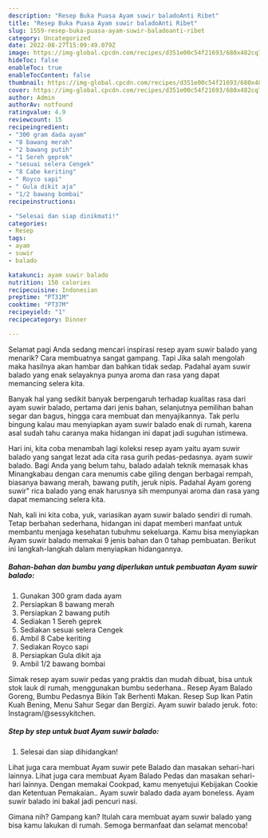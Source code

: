 ```yaml
---
description: "Resep Buka Puasa Ayam suwir baladoAnti Ribet"
title: "Resep Buka Puasa Ayam suwir baladoAnti Ribet"
slug: 1559-resep-buka-puasa-ayam-suwir-baladoanti-ribet
category: Uncategorized
date: 2022-08-27T15:09:49.079Z
image: https://img-global.cpcdn.com/recipes/d351e00c54f21693/680x482cq70/ayam-suwir-balado-foto-resep-utama.jpg
hideToc: false
enableToc: true
enableTocContent: false
thumbnail: https://img-global.cpcdn.com/recipes/d351e00c54f21693/680x482cq70/ayam-suwir-balado-foto-resep-utama.jpg
cover: https://img-global.cpcdn.com/recipes/d351e00c54f21693/680x482cq70/ayam-suwir-balado-foto-resep-utama.jpg
author: Admin
authorAv: notfound
ratingvalue: 4.9
reviewcount: 15
recipeingredient:
- "300 gram dada ayam"
- "8 bawang merah"
- "2 bawang putih"
- "1 Sereh geprek"
- "sesuai selera Cengek"
- "8 Cabe keriting"
- " Royco sapi"
- " Gula dikit aja"
- "1/2 bawang bombai"
recipeinstructions:

- "Selesai dan siap dinikmati!"
categories:
- Resep
tags:
- ayam
- suwir
- balado

katakunci: ayam suwir balado 
nutrition: 150 calories
recipecuisine: Indonesian
preptime: "PT31M"
cooktime: "PT37M"
recipeyield: "1"
recipecategory: Dinner

---
```



Selamat pagi Anda sedang mencari inspirasi resep ayam suwir balado yang menarik? Cara membuatnya sangat gampang. Tapi Jika salah mengolah maka hasilnya akan hambar dan bahkan tidak sedap. Padahal ayam suwir balado yang enak selayaknya punya aroma dan rasa yang dapat memancing selera kita.


Banyak hal yang sedikit banyak berpengaruh terhadap kualitas rasa dari ayam suwir balado, pertama dari jenis bahan, selanjutnya pemilihan bahan segar dan bagus, hingga cara membuat dan menyajikannya. Tak perlu bingung kalau mau menyiapkan ayam suwir balado enak di rumah, karena asal sudah tahu caranya maka hidangan ini dapat jadi suguhan istimewa.

Hari ini, kita coba menambah lagi koleksi resep ayam yaitu ayam suwir balado yang sangat lezat ada cita rasa gurih pedas-pedasnya. ayam suwir balado. Bagi Anda yang belum tahu, balado adalah teknik memasak khas Minangkabau dengan cara menumis cabe giling dengan berbagai rempah, biasanya bawang merah, bawang putih, jeruk nipis. Padahal Ayam goreng suwir&#34; rica balado yang enak harusnya sih mempunyai aroma dan rasa yang dapat memancing selera kita.


Nah, kali ini kita coba, yuk, variasikan ayam suwir balado sendiri di rumah. Tetap berbahan sederhana, hidangan ini dapat memberi manfaat untuk membantu menjaga kesehatan tubuhmu sekeluarga. Kamu bisa menyiapkan Ayam suwir balado memakai 9 jenis bahan dan 0 tahap pembuatan. Berikut ini langkah-langkah dalam menyiapkan hidangannya.

<!--inarticleads1-->

##### Bahan-bahan dan bumbu yang diperlukan untuk pembuatan Ayam suwir balado:

1. Gunakan 300 gram dada ayam
1. Persiapkan 8 bawang merah
1. Persiapkan 2 bawang putih
1. Sediakan 1 Sereh geprek
1. Sediakan sesuai selera Cengek
1. Ambil 8 Cabe keriting
1. Sediakan  Royco sapi
1. Persiapkan  Gula dikit aja
1. Ambil 1/2 bawang bombai


Simak resep ayam suwir pedas yang praktis dan mudah dibuat, bisa untuk stok lauk di rumah, menggunakan bumbu sederhana.. Resep Ayam Balado Goreng, Bumbu Pedasnya Bikin Tak Berhenti Makan. Resep Sup Ikan Patin Kuah Bening, Menu Sahur Segar dan Bergizi. Ayam suwir balado jeruk. foto: Instagram/@sessykitchen. 

<!--inarticleads2-->

##### Step by step untuk buat Ayam suwir balado:


1. Selesai dan siap dihidangkan!

Lihat juga cara membuat Ayam suwir pete Balado dan masakan sehari-hari lainnya. Lihat juga cara membuat Ayam Balado Pedas dan masakan sehari-hari lainnya. Dengan memakai Cookpad, kamu menyetujui Kebijakan Cookie dan Ketentuan Pemakaian.. Ayam suwir balado dada ayam boneless. Ayam suwir balado ini bakal jadi pencuri nasi. 

Gimana nih? Gampang kan? Itulah cara membuat ayam suwir balado yang bisa kamu lakukan di rumah. Semoga bermanfaat dan selamat mencoba!
